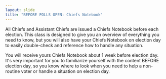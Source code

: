 ```yaml
---
layout: slide
title: "BEFORE POLLS OPEN: Chiefs Notebook"
---
```


All Chiefs and Assistant Chiefs are issued a Chiefs Notebook before each election. This class is designed to give you an overview of everything you need to know, but you will also have your Chiefs Notebook on election day to easily double-check and reference how to handle any situation.

You will receive yours Chiefs Notebook about 1 week before election day. It's very important for you to familiarize yourself with the content BEFORE election day, so you know where to look when you need to help a non-routine voter or handle a situation on election day.
